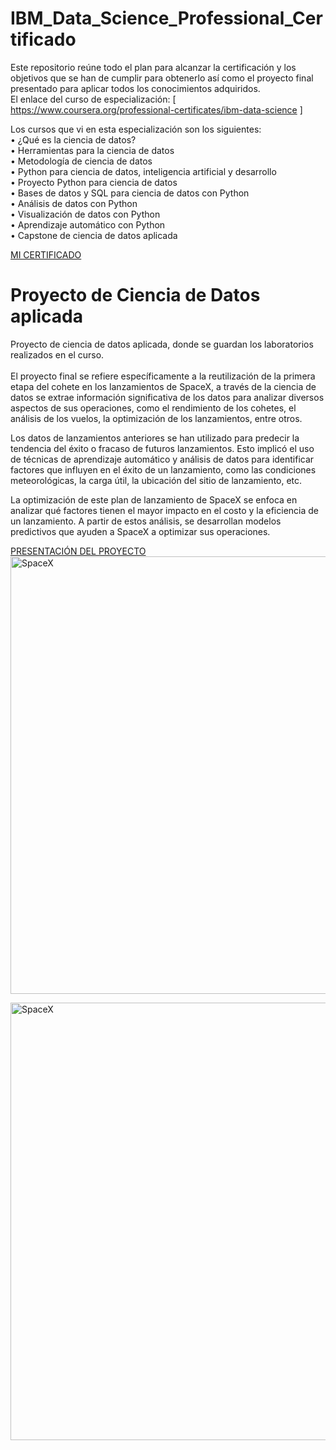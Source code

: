# IBM_Data_Science_Professional_Certificado
Este repositorio reúne todo el plan para alcanzar la certificación y los objetivos que se han de cumplir para obtenerlo así como el proyecto final presentado para aplicar todos los conocimientos adquiridos.<br>
El enlace del curso de especialización: [ https://www.coursera.org/professional-certificates/ibm-data-science ]<br>

Los cursos que vi en esta especialización son los siguientes:<br>
• ¿Qué es la ciencia de datos?<br> 
• Herramientas para la ciencia de datos <br>
• Metodología de ciencia de datos <br>
• Python para ciencia de datos, inteligencia artificial y desarrollo <br>
• Proyecto Python para ciencia de datos <br>
• Bases de datos y SQL para ciencia de datos con Python <br>
• Análisis de datos con Python <br>
• Visualización de datos con Python <br>
• Aprendizaje automático con Python <br>
• Capstone de ciencia de datos aplicada <br>

 <span><a href="https://www.coursera.org/account/accomplishments/professional-cert/CLP2BYJAURZA"> MI CERTIFICADO</a></span>

# Proyecto de Ciencia de Datos aplicada
Proyecto de ciencia de datos aplicada, donde se guardan los laboratorios realizados en el curso.<br><br>
El proyecto final se refiere específicamente a la reutilización de la primera etapa del cohete en los lanzamientos de SpaceX, a través de la ciencia de datos se extrae información significativa de los datos para analizar diversos aspectos de sus operaciones, como el rendimiento de los cohetes, el análisis de los vuelos, la optimización de los lanzamientos, entre otros.

Los datos de lanzamientos anteriores se han utilizado para predecir la tendencia del éxito o fracaso de futuros lanzamientos. Esto implicó el uso de técnicas de aprendizaje automático y análisis de datos para identificar factores que influyen en el éxito de un lanzamiento, como las condiciones meteorológicas, la carga útil, la ubicación del sitio de lanzamiento, etc.

La optimización de este  plan de lanzamiento de SpaceX se enfoca en analizar qué factores tienen el mayor impacto en el costo y la eficiencia de un lanzamiento. A partir de estos análisis, se desarrollan modelos predictivos que ayuden a SpaceX a optimizar sus operaciones.

<span><a href="https://github.com/elviacortez/IBM_Data_Science_Professional_Certificado/blob/main/jupyter-labs_launch_Presentacionfinal-elviacortez.pdf"> PRESENTACIÓN DEL PROYECTO</a></span><br>
<span><img src="https://github.com/elviacortez/ciencia-de-datos/blob/main/spacex-MEW1f-yu2KI-unsplash.jpg" height="700px" width="960px" alt="SpaceX"></span>


<span><img src="https://camo.githubusercontent.com/9141210ace06c3858dcd22dbb06deefbe8a5f65c973b2248b91a04f8e1081bf9/68747470733a2f2f63662d636f75727365732d646174612e73332e75732e636c6f75642d6f626a6563742d73746f726167652e617070646f6d61696e2e636c6f75642f49424d446576656c6f706572536b696c6c734e6574776f726b2d445330373031454e2d536b696c6c734e6574776f726b2f6170692f496d616765732f6c616e64696e675f312e676966" height="700px" width="960px" alt="SpaceX"></span>
